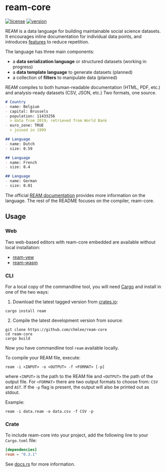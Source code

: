 # ream-core

[![license](https://img.shields.io/crates/l/ream)](https://github.com/chmlee/ream-core/blob/master/LICENSE)
[![version](https://img.shields.io/crates/v/ream?style=flat)](https://crates.io/crates/ream)


REAM is a data language for building maintainable social science datasets.
It encourages inline documentation for individual data points, and introduces [features](https://ream-lang.org/why-ream) to reduce repetition.

The language has three main components:

- a **data serialization language** or structured datasets (working in progress)
- a **data template language** to generate datasets (planned)
- a collection of **filters** to manipulate data (planned)

REAM compiles to both human-readable documentation (HTML, PDF, etc.) and analysis-ready datasets (CSV, JSON, etc.)
Two formats, one source.

```markdown
# Country
- name: Belgium
- capital: Brussels
- population: 11433256
  > data from 2019; retrieved from World Bank
- euro_zone: TRUE
  > joined in 1999

## Language
- name: Dutch
- size: 0.59

## Language
- name: French
- size: 0.4

## Language
- name: German
- size: 0.01
```

The official [REAM documentation](https://ream-lang.org) provides more information on the language.
The rest of the README focuses on the compiler, ream-core.

## Usage

### Web

Two web-based editors with ream-core embedded are available without local installation:

- [ream-yew](https://chmlee.github.io/ream-editor)
- [ream-wasm](https://chmlee.github.io/ream-wasm)

### CLI

For a local copy of the commandline tool, you will need [Cargo](https://doc.rust-lang.org/stable/cargo/) and install in one of the two ways:

1. Download the latest tagged version from [crates.io](https://creates.io/crates/ream):

```shell
cargo install ream
```

2. Compile the latest development version from source:

```shell
git clone https://github.com/chmlee/ream-core
cd ream-core
cargo build
```

Now you have commandline tool `ream` available locally.

To compile your REAM file, execute:

```shell
ream -i <INPUT> -o <OUTPUT> -f <FORMAT> [-p]
```

where `<INPUT>` is the path to the REAM file and `<OUTPUT>` the path of the output file.
For `<FORMAT>` there are two output formats to choose from: `CSV` and `AST`.
If the `-p` flag is present, the output will also be printed out as stdout.

Example:

```shell
ream -i data.ream -o data.csv -f CSV -p
```

### Crate

To include ream-core into your project, add the following line to your `Cargo.toml` file:
```toml
[dependencies]
ream = "0.3.1"
```

See [docs.rs](https://docs.rs/ream/0.3.1/ream/) for more information.
